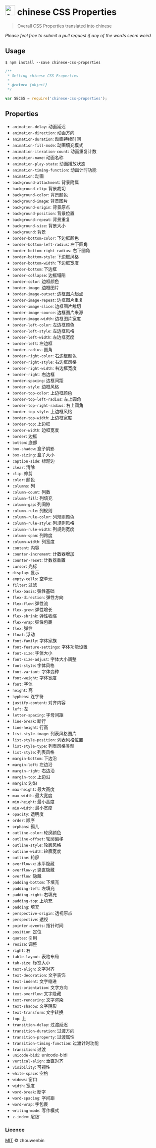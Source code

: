 # <img src="https://upload.wikimedia.org/wikipedia/commons/thumb/f/fa/Flag_of_the_People%27s_Republic_of_China.svg/800px-Flag_of_the_People%27s_Republic_of_China.svg.png" alt="china" height="32px" width="auto"> chinese CSS Properties

> Overall CSS Properties translated into chinese

_Please feel free to submit a pull request if any of the words seem weird_

## Usage

```console
$ npm install --save chinese-css-properties
```

```js
/**
 * Getting chinese CSS Properties
 *
 * @return {object}
 */

var SECSS = require('chinese-css-properties');
```

## Properties

* `animation-delay`: 动画延迟
* `animation-direction`: 动画方向
* `animation-duration`: 动画持续时间
* `animation-fill-mode`: 动画填充模式
* `animation-iteration-count`: 动画重复计数
* `animation-name`: 动画名称
* `animation-play-state`: 动画播放状态
* `animation-timing-function`: 动画计时功能
* `animation`: 动画
* `background-attachment`: 背景附属
* `background-clip`: 背景裁切
* `background-color`: 背景颜色
* `background-image`: 背景图片
* `background-origin`: 背景原点
* `background-position`: 背景位置
* `background-repeat`: 背景重复
* `background-size`: 背景大小
* `background`: 背景
* `border-bottom-color`: 下边框颜色
* `border-bottom-left-radius`: 左下圆角
* `border-bottom-right-radius`: 右下圆角
* `border-bottom-style`: 下边框风格
* `border-bottom-width`: 下边框宽度
* `border-bottom`: 下边框
* `border-collapse`: 边框塌陷
* `border-color`: 边框颜色
* `border-image`: 边框图片
* `border-image-outset`: 边框图片起点
* `border-image-repeat`: 边框图片重复
* `border-image-slice`: 边框图片裁切
* `border-image-source`: 边框图片来源
* `border-image-width`: 边框图片宽度
* `border-left-color`: 左边框颜色
* `border-left-style`: 左边框风格
* `border-left-width`: 左边框宽度
* `border-left`: 左边框
* `border-radius`: 圆角
* `border-right-color`: 右边框颜色
* `border-right-style`: 右边框风格
* `border-right-width`: 右边框宽度
* `border-right`: 右边框
* `border-spacing`: 边框间距
* `border-style`: 边框风格
* `border-top-color`: 上边框颜色
* `border-top-left-radius`: 左上圆角
* `border-top-right-radius`: 右上圆角
* `border-top-style`: 上边框风格
* `border-top-width`: 上边框宽度
* `border-top`: 上边框
* `border-width`: 边框宽度
* `border`: 边框
* `bottom`: 底部
* `box-shadow`: 盒子阴影
* `box-sizing`: 盒子大小
* `caption-side`: 标题边
* `clear`: 清除
* `clip`: 修剪
* `color`: 颜色
* `columns`: 列
* `column-count`: 列数
* `column-fill`: 列填充
* `column-gap`: 列间隙
* `column-rule`: 列规则
* `column-rule-color`: 列规则颜色
* `column-rule-style`: 列规则风格
* `column-rule-width`: 列规则宽度
* `column-span`: 列跨度
* `column-width`: 列宽度
* `content`: 内容
* `counter-increment`: 计数器增加
* `counter-reset`: 计数器重置
* `cursor`: 光标
* `display`: 显示
* `empty-cells`: 空单元
* `filter`: 过滤
* `flex-basis`: 弹性基础
* `flex-direction`: 弹性方向
* `flex-flow`: 弹性流
* `flex-grow`: 弹性增长
* `flex-shrink`: 弹性收缩
* `flex-wrap`: 弹性包裹
* `flex`: 弹性
* `float`: 浮动
* `font-family`: 字体家族
* `font-feature-settings`: 字体功能设置
* `font-size`: 字体大小
* `font-size-adjust`: 字体大小调整
* `font-style`: 字体风格
* `font-variant`: 字体变种
* `font-weight`: 字体宽度
* `font`: 字体
* `height`: 高
* `hyphens`: 连字符
* `justify-content`: 对齐内容
* `left`: 左
* `letter-spacing`: 字母间距
* `line-break`: 断行
* `line-height`: 行高
* `list-style-image`: 列表风格图片
* `list-style-position`: 列表风格位置
* `list-style-type`: 列表风格类型
* `list-style`: 列表风格
* `margin-bottom`: 下边沿
* `margin-left`: 左边沿
* `margin-right`: 右边沿
* `margin-top`: 上边沿
* `margin`: 边沿
* `max-height`: 最大高度
* `max-width`: 最大宽度
* `min-height`: 最小高度
* `min-width`: 最小宽度
* `opacity`: 透明度
* `order`: 顺序
* `orphans`: 孤儿
* `outline-color`: 轮廓颜色
* `outline-offset`: 轮廓偏移
* `outline-style`: 轮廓风格
* `outline-width`: 轮廓宽度
* `outline`: 轮廓
* `overflow-x`: 水平隐藏
* `overflow-y`: 竖直隐藏
* `overflow`: 隐藏
* `padding-bottom`: 下填充
* `padding-left`: 左填充
* `padding-right`: 右填充
* `padding-top`: 上填充
* `padding`: 填充
* `perspective-origin`: 透视原点
* `perspective`: 透视
* `pointer-events`: 指针时间
* `position`: 定位
* `quotes`: 引用
* `resize`: 调整
* `right`: 右
* `table-layout`: 表格布局
* `tab-size`: 标签大小
* `text-align`: 文字对齐
* `text-decoration`: 文字装饰
* `text-indent`: 文字缩进
* `text-orientation`: 文字方向
* `text-overflow`: 文字隐藏
* `text-rendering`: 文字渲染
* `text-shadow`: 文字阴影
* `text-transform`: 文字转换
* `top`: 上
* `transition-delay`: 过渡延迟
* `transition-duration`: 过渡方向
* `transition-property`: 过渡属性
* `transition-timing-function`: 过渡计时功能
* `transition`: 过渡
* `unicode-bidi`: unicode-bidi
* `vertical-align`: 垂直对齐
* `visibility`: 可视性
* `white-space`: 空格
* `widows`: 窗口
* `width`: 宽度
* `word-break`: 断字
* `word-spacing`: 字间距
* `word-wrap`: 字包裹
* `writing-mode`: 写作模式
* `z-index`: 层级'

### Licence

[MIT](licence) © zhouwenbin
